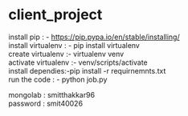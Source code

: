 # client_project
install pip : - https://pip.pypa.io/en/stable/installing/ <br/>
install virtualenv : - pip install virtualenv <br/>
create virtualenv :- virtualenv venv <br/>
activate virtualenv :- venv/scripts/activate <br/>
install dependies:-pip install -r requirnemnts.txt <br/>
run the code : - python job.py <br/>

mongolab : smitthakkar96 <br/>
password : smit40026 <br/>
